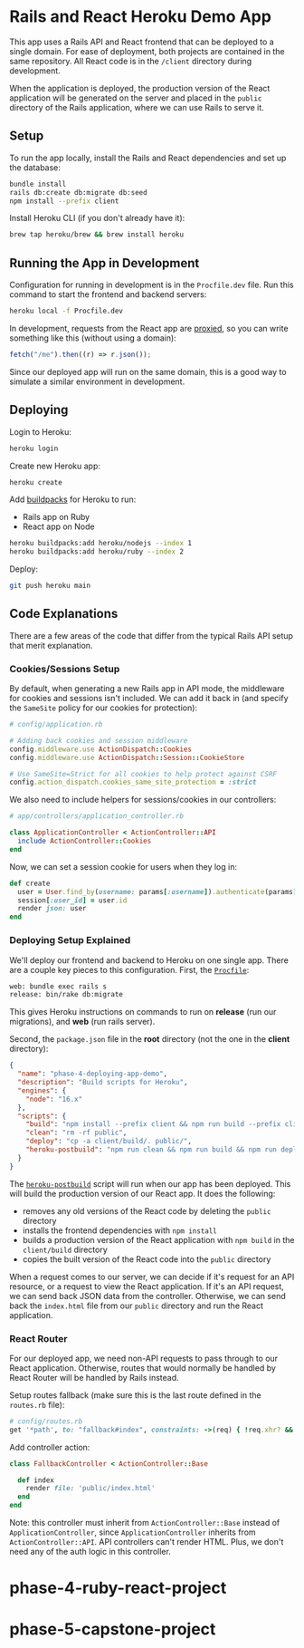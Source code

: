 # Rails and React Heroku Demo App

This app uses a Rails API and React frontend that can be deployed to a single
domain. For ease of deployment, both projects are contained in the same
repository. All React code is in the `/client` directory during development.

When the application is deployed, the production version of the React application
will be generated on the server and placed in the `public` directory of the Rails
application, where we can use Rails to serve it.

## Setup

To run the app locally, install the Rails and React dependencies and set up the
database:

```sh
bundle install
rails db:create db:migrate db:seed
npm install --prefix client
```

Install Heroku CLI (if you don't already have it):

```sh
brew tap heroku/brew && brew install heroku
```

## Running the App in Development

Configuration for running in development is in the `Procfile.dev` file. Run this
command to start the frontend and backend servers:

```sh
heroku local -f Procfile.dev
```

In development, requests from the React app are
[proxied][create-react-app proxy], so you can write something like this (without
using a domain):

```js
fetch("/me").then((r) => r.json());
```

Since our deployed app will run on the same domain, this is a good way to
simulate a similar environment in development.

## Deploying

Login to Heroku:

```sh
heroku login
```

Create new Heroku app:

```sh
heroku create
```

Add [buildpacks][buildpacks] for Heroku to run:

- Rails app on Ruby
- React app on Node

```sh
heroku buildpacks:add heroku/nodejs --index 1
heroku buildpacks:add heroku/ruby --index 2
```

Deploy:

```sh
git push heroku main
```

## Code Explanations

There are a few areas of the code that differ from the typical Rails API
setup that merit explanation.

### Cookies/Sessions Setup

By default, when generating a new Rails app in API mode, the middleware for
cookies and sessions isn't included. We can add it back in (and specify the
`SameSite` policy for our cookies for protection):

```rb
# config/application.rb

# Adding back cookies and session middleware
config.middleware.use ActionDispatch::Cookies
config.middleware.use ActionDispatch::Session::CookieStore

# Use SameSite=Strict for all cookies to help protect against CSRF
config.action_dispatch.cookies_same_site_protection = :strict
```

We also need to include helpers for sessions/cookies in our controllers:

```rb
# app/controllers/application_controller.rb

class ApplicationController < ActionController::API
  include ActionController::Cookies
end
```

Now, we can set a session cookie for users when they log in:

```rb
def create
  user = User.find_by(username: params[:username]).authenticate(params[:password])
  session[:user_id] = user.id
  render json: user
end
```

### Deploying Setup Explained

We'll deploy our frontend and backend to Heroku on one single app. There are a
couple key pieces to this configuration. First, the [`Procfile`][`procfile`]:

```txt
web: bundle exec rails s
release: bin/rake db:migrate
```

This gives Heroku instructions on commands to run on **release** (run our
migrations), and **web** (run rails server).

Second, the `package.json` file in the **root** directory (not the one in the
**client** directory):

```json
{
  "name": "phase-4-deploying-app-demo",
  "description": "Build scripts for Heroku",
  "engines": {
    "node": "16.x"
  },
  "scripts": {
    "build": "npm install --prefix client && npm run build --prefix client",
    "clean": "rm -rf public",
    "deploy": "cp -a client/build/. public/",
    "heroku-postbuild": "npm run clean && npm run build && npm run deploy"
  }
}
```

The [`heroku-postbuild`][`heroku-postbuild`] script will run when our app has
been deployed. This will build the production version of our React app. It does
the following:

- removes any old versions of the React code by deleting the `public` directory
- installs the frontend dependencies with `npm install`
- builds a production version of the React application with `npm build` in the
  `client/build` directory
- copies the built version of the React code into the `public` directory

When a request comes to our server, we can decide if it's request for an API
resource, or a request to view the React application. If it's an API request, we
can send back JSON data from the controller. Otherwise, we can send back the
`index.html` file from our `public` directory and run the React application.

### React Router

For our deployed app, we need non-API requests to pass through to our React
application. Otherwise, routes that would normally be handled by React Router
will be handled by Rails instead.

Setup routes fallback (make sure this is the last route defined in the
`routes.rb` file):

```rb
# config/routes.rb
get '*path', to: "fallback#index", constraints: ->(req) { !req.xhr? && req.format.html? }
```

Add controller action:

```rb
class FallbackController < ActionController::Base

  def index
    render file: 'public/index.html'
  end
end
```

Note: this controller must inherit from `ActionController::Base` instead of
`ApplicationController`, since `ApplicationController` inherits from
`ActionController::API`. API controllers can't render HTML. Plus, we don't need
any of the auth logic in this controller.

[`samesite` explained]: https://web.dev/samesite-cookies-explained/
[`samesite` owasp]: https://owasp.org/www-community/SameSite
[`samesite` and csrf]: https://security.stackexchange.com/questions/121971/will-same-site-cookies-be-sufficent-protection-against-csrf-and-xss
[`foreman`]: https://github.com/ddollar/foreman
[create-react-app proxy]: https://create-react-app.dev/docs/proxying-api-requests-in-development/
[buildpacks]: https://devcenter.heroku.com/articles/using-multiple-buildpacks-for-an-app
[`procfile`]: https://devcenter.heroku.com/articles/procfile
[`heroku-postbuild`]: https://devcenter.heroku.com/articles/nodejs-support#customizing-the-build-process
# phase-4-ruby-react-project
# phase-5-capstone-project
